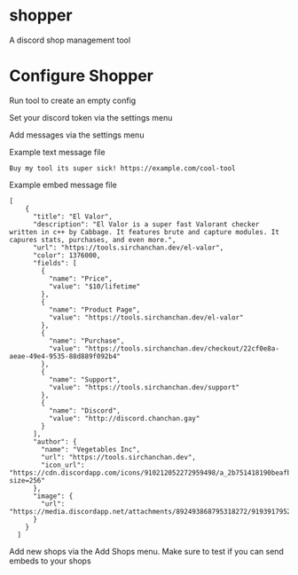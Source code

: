 # shopper
A discord shop management tool
# Configure Shopper
Run tool to create an empty config

Set your discord token via the settings menu

Add messages via the settings menu

Example text message file

```
Buy my tool its super sick! https://example.com/cool-tool
```

Example embed message file

```
[
    {
      "title": "El Valor",
      "description": "El Valor is a super fast Valorant checker written in c++ by Cabbage. It features brute and capture modules. It capures stats, purchases, and even more.",
      "url": "https://tools.sirchanchan.dev/el-valor",
      "color": 1376000,
      "fields": [
        {
          "name": "Price",
          "value": "$10/lifetime"
        },
        {
          "name": "Product Page",
          "value": "https://tools.sirchanchan.dev/el-valor"
        },
        {
          "name": "Purchase",
          "value": "https://tools.sirchanchan.dev/checkout/22cf0e8a-aeae-49e4-9535-88d889f092b4"
        },
        {
          "name": "Support",
          "value": "https://tools.sirchanchan.dev/support"
        },
        {
          "name": "Discord",
          "value": "http://discord.chanchan.gay"
        }
      ],
      "author": {
        "name": "Vegetables Inc",
        "url": "https://tools.sirchanchan.dev",
        "icon_url": "https://cdn.discordapp.com/icons/910212052272959498/a_2b751418190beafbfbfab6b9d18e74d7.gif?size=256"
      },
      "image": {
        "url": "https://media.discordapp.net/attachments/892493868795318272/919391795220213760/elvalor.png"
      }
    }
  ]
```

Add new shops via the Add Shops menu. Make sure to test if you can send embeds to your shops
